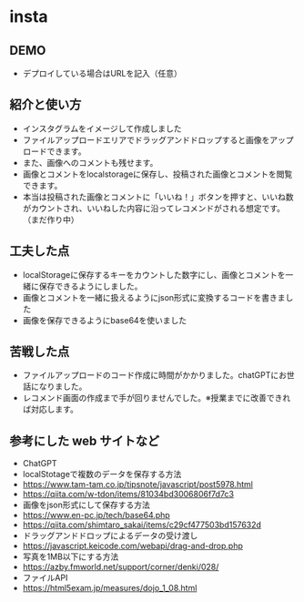 # insta

## DEMO

  - デプロイしている場合はURLを記入（任意）

## 紹介と使い方

  - インスタグラムをイメージして作成しました
  - ファイルアップロードエリアでドラッグアンドドロップすると画像をアップロードできます。
  - また、画像へのコメントも残せます。
  - 画像とコメントをlocalstorageに保存し、投稿された画像とコメントを閲覧できます。
  - 本当は投稿された画像とコメントに「いいね！」ボタンを押すと、いいね数がカウントされ、いいねした内容に沿ってレコメンドがされる想定です。（まだ作り中）

## 工夫した点

  - localStorageに保存するキーをカウントした数字にし、画像とコメントを一緒に保存できるようにしました。
  - 画像とコメントを一緒に扱えるようにjson形式に変換するコードを書きました
  - 画像を保存できるようにbase64を使いました

## 苦戦した点

  - ファイルアップロードのコード作成に時間がかかりました。chatGPTにお世話になりました。
  - レコメンド画面の作成まで手が回りませんでした。※授業までに改善できれば対応します。

## 参考にした web サイトなど

  - ChatGPT
  - localStotageで複数のデータを保存する方法
  - https://www.tam-tam.co.jp/tipsnote/javascript/post5978.html
  - https://qiita.com/w-tdon/items/81034bd3006806f7d7c3
  - 画像をjson形式にして保存する方法
  - https://www.en-pc.jp/tech/base64.php
  - https://qiita.com/shimtaro_sakai/items/c29cf477503bd157632d
  - ドラッグアンドドロップによるデータの受け渡し
  -   https://javascript.keicode.com/webapi/drag-and-drop.php
  -   写真を1MB以下にする方法
  -   https://azby.fmworld.net/support/corner/denki/028/
  -   ファイルAPI
  -   https://html5exam.jp/measures/dojo_1_08.html
